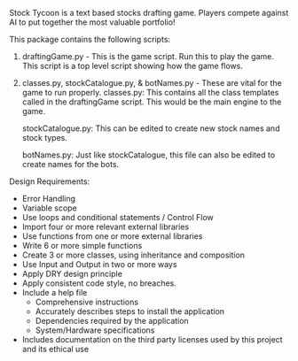 Stock Tycoon is a text based stocks drafting game. Players compete against AI to put together the most valuable portfolio!

This package contains the following scripts:
1. draftingGame.py - This is the game script. Run this to play the game. This script is a top level script showing how the game flows.
2. classes.py, stockCatalogue.py, & botNames.py - These are vital for the game to run properly.
    classes.py:
        This contains all the class templates called in the draftingGame script. This would be the main engine to the game.

    stockCatalogue.py:
        This can be edited to create new stock names and stock types.

    botNames.py:
        Just like stockCatalogue, this file can also be edited to create names for the bots.

Design Requirements:
- Error Handling
- Variable scope
- Use loops and conditional statements / Control Flow
- Import four or more relevant external libraries
- Use functions from one or more external libraries
- Write 6 or more simple functions
- Create 3 or more classes, using inheritance and composition
- Use Input and Output in two or more ways
- Apply DRY design principle
- Apply consistent code style, no breaches.
- Include a help file
    - Comprehensive instructions
    - Accurately describes steps to install the application
    - Dependencies required by the application
    - System/Hardware specifications
- Includes documentation on the third party licenses used by this project and its ethical use


